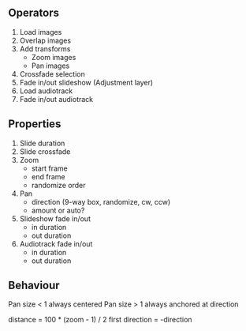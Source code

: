## Operators

1. Load images
1. Overlap images
1. Add transforms
    - Zoom images
    - Pan images
1. Crossfade selection
1. Fade in/out slideshow (Adjustment layer)
1. Load audiotrack
1. Fade in/out audiotrack

## Properties

1. Slide duration
1. Slide crossfade
1. Zoom
    - start frame
    - end frame
    - randomize order
1. Pan
    - direction (9-way box, randomize, cw, ccw)
    - amount or auto?
1. Slideshow fade in/out
    - in duration
    - out duration
1. Audiotrack fade in/out
    - in duration
    - out duration

## Behaviour

Pan size < 1 always centered
Pan size > 1 always anchored at direction

distance = 100 * (zoom - 1) / 2
first direction = -direction
